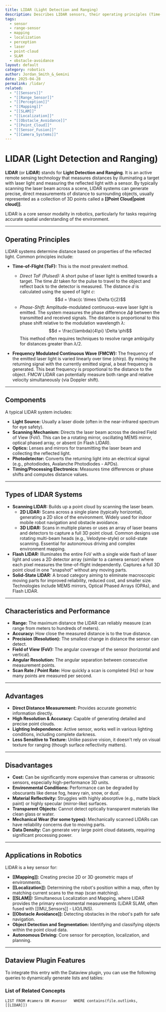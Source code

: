 ```yaml
---
title: LIDAR (Light Detection and Ranging)
description: Describes LIDAR sensors, their operating principles (Time-of-Flight, Phase-Shift), types (2D/3D Scanning, Flash, Solid-State), characteristics, and applications in robotics.
tags:
  - sensor
  - range-sensor
  - mapping
  - localization
  - perception
  - laser
  - point-cloud
  - SLAM
  - obstacle-avoidance
layout: default
category: robotics
author: Jordan_Smith_&_Gemini
date: 2025-04-28
permalink: /lidar/
related:
  - "[[Sensors]]"
  - "[[Range_Sensor]]"
  - "[[Perception]]"
  - "[[Mapping]]"
  - "[[SLAM]]"
  - "[[Localization]]"
  - "[[Obstacle_Avoidance]]"
  - "[[Point_Cloud]]"
  - "[[Sensor_Fusion]]"
  - "[[Camera_Systems]]"
---
```


# LIDAR (Light Detection and Ranging)

**LIDAR** (or **LiDAR**) stands for **Light Detection and Ranging**. It is an active remote sensing technology that measures distances by illuminating a target with laser light and measuring the reflected light with a sensor. By typically scanning the laser beam across a scene, LIDAR systems can generate precise, direct measurements of distance to surrounding objects, usually represented as a collection of 3D points called a **[[Point Cloud|point cloud]]**.

LIDAR is a core sensor modality in robotics, particularly for tasks requiring accurate spatial understanding of the environment.

---

## Operating Principles

LIDAR systems determine distance based on properties of the reflected light. Common principles include:

* **Time-of-Flight (ToF):** This is the most prevalent method.
    * *Direct ToF (Pulsed):* A short pulse of laser light is emitted towards a target. The time $\Delta t$ taken for the pulse to travel to the object and reflect back to the detector is measured. The distance $d$ is calculated using the speed of light $c$:
        $$d = \frac{c \times \Delta t}{2}$$
    * *Phase-Shift:* Amplitude-modulated continuous-wave laser light is emitted. The system measures the phase difference $\Delta \phi$ between the transmitted and received signals. The distance is proportional to this phase shift relative to the modulation wavelength $\lambda$:
        $$d = \frac{\lambda}{4\pi} \Delta \phi$$
      This method often requires techniques to resolve range ambiguity for distances greater than $\lambda / 2$.
    
* **Frequency Modulated Continuous Wave (FMCW):** The frequency of the emitted laser light is varied linearly over time (chirp). By mixing the returning signal with the currently emitted signal, a beat frequency is generated. This beat frequency is proportional to the distance to the object. FMCW LIDAR can potentially measure both range and relative velocity simultaneously (via Doppler shift).

---

## Components

A typical LIDAR system includes:
* **Light Source:** Usually a laser diode (often in the near-infrared spectrum for eye safety).
* **Scanning Mechanism:** Directs the laser beam across the desired Field of View (FoV). This can be a rotating mirror, oscillating MEMS mirror, optical phased array, or absent (in Flash LIDAR).
* **Optics:** Lenses and mirrors for transmitting the laser beam and collecting the reflected light.
* **Photodetector:** Converts the returning light into an electrical signal (e.g., photodiodes, Avalanche Photodiodes - APDs).
* **Timing/Processing Electronics:** Measures time differences or phase shifts and computes distance values.

---

## Types of LIDAR Systems

* **Scanning LIDAR:** Builds up a point cloud by scanning the laser beam.
    * **2D LIDAR:** Scans across a single plane (typically horizontal), generating a 2D slice of the environment. Widely used for indoor mobile robot navigation and obstacle avoidance.
    * **3D LIDAR:** Scans in multiple planes or uses an array of laser beams and detectors to capture a full 3D point cloud. Common designs use rotating multi-beam heads (e.g., Velodyne-style) or solid-state scanning. Essential for autonomous driving and complex environment mapping.
* **Flash LIDAR:** Illuminates the entire FoV with a single wide flash of laser light and uses a 2D detector array (similar to a camera sensor) where each pixel measures the time-of-flight independently. Captures a full 3D point cloud in one "snapshot" without any moving parts.
* **Solid-State LIDAR:** A broad category aiming to eliminate macroscopic moving parts for improved reliability, reduced cost, and smaller size. Technologies include MEMS mirrors, Optical Phased Arrays (OPAs), and Flash LIDAR.

---

## Characteristics and Performance

* **Range:** The maximum distance the LIDAR can reliably measure (can range from meters to hundreds of meters).
* **Accuracy:** How close the measured distance is to the true distance.
* **Precision (Resolution):** The smallest change in distance the sensor can detect.
* **Field of View (FoV):** The angular coverage of the sensor (horizontal and vertical).
* **Angular Resolution:** The angular separation between consecutive measurement points.
* **Scan Rate / Point Rate:** How quickly a scan is completed (Hz) or how many points are measured per second.

---

## Advantages

* **Direct Distance Measurement:** Provides accurate geometric information directly.
* **High Resolution & Accuracy:** Capable of generating detailed and precise point clouds.
* **Lighting Independence:** Active sensor, works well in various lighting conditions, including complete darkness.
* **Less Sensitive to Texture:** Unlike passive vision, it doesn't rely on visual texture for ranging (though surface reflectivity matters).

---

## Disadvantages

* **Cost:** Can be significantly more expensive than cameras or ultrasonic sensors, especially high-performance 3D units.
* **Environmental Conditions:** Performance can be degraded by obscurants like dense fog, heavy rain, snow, or dust.
* **Material Reflectivity:** Struggles with highly absorptive (e.g., matte black paint) or highly specular (mirror-like) surfaces.
* **Transparent Objects:** Cannot detect optically transparent materials like clean glass or water.
* **Mechanical Wear (for some types):** Mechanically scanned LIDARs can have reliability concerns due to moving parts.
* **Data Density:** Can generate very large point cloud datasets, requiring significant processing power.

---

## Applications in Robotics

LIDAR is a key sensor for:
* **[[Mapping]]:** Creating precise 2D or 3D geometric maps of environments.
* **[[Localization]]:** Determining the robot's position within a map, often by matching current scans to the map (scan matching).
* **[[SLAM]]:** Simultaneous Localization and Mapping, where LIDAR provides the primary environmental measurements (LiDAR SLAM, often fused with [[IMU_Sensors]] - LIO/LINS).
* **[[Obstacle Avoidance]]:** Detecting obstacles in the robot's path for safe navigation.
* **Object Detection and Segmentation:** Identifying and classifying objects within the point cloud data.
* **Autonomous Driving:** Core sensor for perception, localization, and planning.

---
## Dataview Plugin Features

To integrate this entry with the Dataview plugin, you can use the following queries to dynamically generate lists and tables:

### List of Related Concepts
```dataview
LIST FROM #camera OR #sensor   WHERE contains(file.outlinks, [[LIDAR]])